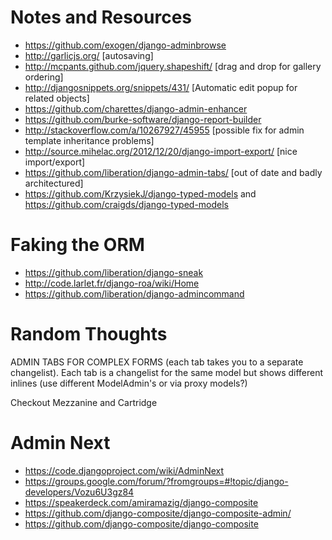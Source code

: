 Notes and Resources
===================

* https://github.com/exogen/django-adminbrowse
* http://garlicjs.org/ [autosaving]
* http://mcpants.github.com/jquery.shapeshift/ [drag and drop for gallery ordering]
* http://djangosnippets.org/snippets/431/ [Automatic edit popup for related objects]
* https://github.com/charettes/django-admin-enhancer
* https://github.com/burke-software/django-report-builder
* http://stackoverflow.com/a/10267927/45955 [possible fix for admin template inheritance problems]
* http://source.mihelac.org/2012/12/20/django-import-export/ [nice import/export]
* https://github.com/liberation/django-admin-tabs/ [out of date and badly architectured]
* https://github.com/KrzysiekJ/django-typed-models and https://github.com/craigds/django-typed-models

Faking the ORM
==============

* https://github.com/liberation/django-sneak
* http://code.larlet.fr/django-roa/wiki/Home
* https://github.com/liberation/django-admincommand


Random Thoughts
===============

ADMIN TABS FOR COMPLEX FORMS
(each tab takes you to a separate changelist). Each tab is a changelist for the same model but shows different inlines (use different ModelAdmin's or via proxy models?)

Checkout Mezzanine and Cartridge

Admin Next
==========

* https://code.djangoproject.com/wiki/AdminNext
* https://groups.google.com/forum/?fromgroups=#!topic/django-developers/Vozu6U3gz84
* https://speakerdeck.com/amiramazig/django-composite
* https://github.com/django-composite/django-composite-admin/
* https://github.com/django-composite/django-composite
 

